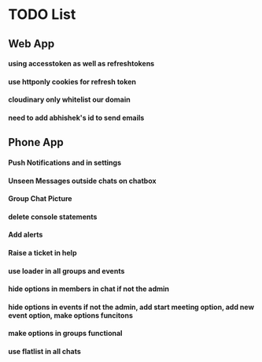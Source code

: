 # TODO List

## Web App

#### using accesstoken as well as refreshtokens
#### use httponly cookies for refresh token

#### cloudinary only whitelist our domain
#### need to add abhishek's id to send emails

## Phone App

#### Push Notifications and in settings
#### Unseen Messages outside chats on chatbox
#### Group Chat Picture
#### delete console statements
#### Add alerts 
#### Raise a ticket in help
#### use loader in all groups and events
#### hide options in members in chat if not the admin
#### hide options in events if not the admin, add start meeting option, add new event option, make options funcitons
#### make options in groups functional
#### use flatlist in all chats
